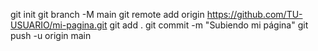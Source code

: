 git init
git branch -M main
git remote add origin https://github.com/TU-USUARIO/mi-pagina.git
git add .
git commit -m "Subiendo mi página"
git push -u origin main

